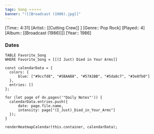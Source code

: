 ```yaml
---
tags: Song ⭐⭐⭐⭐⭐ 
banner: "![[Broadcast (1986).jpg]]"
---
```

[Time:: 4:31]
[Artist:: [[Cutting Crew]] ]
[Genre:: Pop Rock]
[Played:: 4]
[Album:: [[Broadcast (1986)]]]
[Year:: 1986]
### Dates
````dataview
TABLE Favorite_Song
WHERE Favorite_Song = [[(I Just) Died in Your Arms]]
````
  ```dataviewjs
const calendarData = { 
	colors: { 
		blue: ["#9ccfd8", "#5BAAB8", "#57A1BB", "#5da8c7", "#3e8fb0"] 
	}, 
	entries: [] 
}; 

for (let page of dv.pages('"Daily Notes"')) { 
	calendarData.entries.push({ 
		date: page.file.name, 
		intensity: page["(I_Just)_Died_in_Your_Arms"]
	}); 
} 

renderHeatmapCalendar(this.container, calendarData);
```
